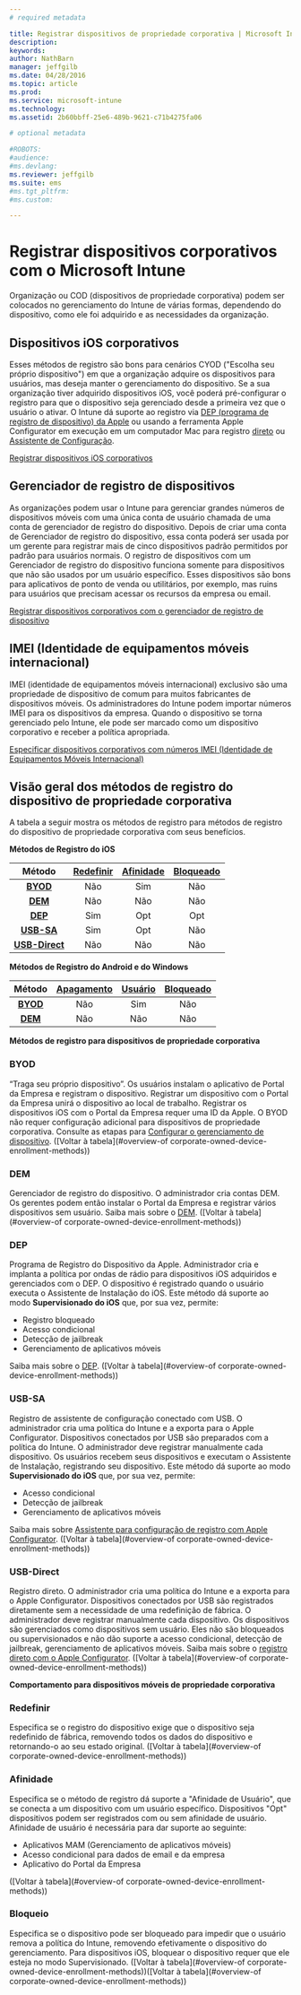 ```yaml
---
# required metadata

title: Registrar dispositivos de propriedade corporativa | Microsoft Intune
description:
keywords:
author: NathBarn
manager: jeffgilb
ms.date: 04/28/2016
ms.topic: article
ms.prod:
ms.service: microsoft-intune
ms.technology:
ms.assetid: 2b60bbff-25e6-489b-9621-c71b4275fa06

# optional metadata

#ROBOTS:
#audience:
#ms.devlang:
ms.reviewer: jeffgilb
ms.suite: ems
#ms.tgt_pltfrm:
#ms.custom:

---
```


# Registrar dispositivos corporativos com o Microsoft Intune
Organização ou COD (dispositivos de propriedade corporativa) podem ser colocados no gerenciamento do Intune de várias formas, dependendo do dispositivo, como ele foi adquirido e as necessidades da organização.

## Dispositivos iOS corporativos
Esses métodos de registro são bons para cenários CYOD ("Escolha seu próprio dispositivo") em que a organização adquire os dispositivos para usuários, mas deseja manter o gerenciamento do dispositivo. Se a sua organização tiver adquirido dispositivos iOS, você poderá pré-configurar o registro para que o dispositivo seja gerenciado desde a primeira vez que o usuário o ativar. O Intune dá suporte ao registro via [DEP (programa de registro de dispositivo) da Apple](ios-device-enrollment-program-in-microsoft-intune.md) ou usando a ferramenta Apple Configurator em execução em um computador Mac para registro [direto](ios-direct-enrollment-in-microsoft-intune.md) ou [Assistente de Configuração](ios-setup-assistant-enrollment-in-microsoft-intune.md).

[Registrar dispositivos iOS corporativos](enroll-corporate-owned-ios-devices-in-microsoft-intune.md)

## Gerenciador de registro de dispositivos
As organizações podem usar o Intune para gerenciar grandes números de dispositivos móveis com uma única conta de usuário chamada de uma conta de gerenciador de registro do dispositivo. Depois de criar uma conta de Gerenciador de registro do dispositivo, essa conta poderá ser usada por um gerente para registrar mais de cinco dispositivos padrão permitidos por padrão para usuários normais. O registro de dispositivos com um Gerenciador de registro do dispositivo funciona somente para dispositivos que não são usados por um usuário específico. Esses dispositivos são bons para aplicativos de ponto de venda ou utilitários, por exemplo, mas ruins para usuários que precisam acessar os recursos da empresa ou email.

[Registrar dispositivos corporativos com o gerenciador de registro de dispositivo](enroll-corporate-owned-devices-with-the-device-enrollment-manager-in-microsoft-intune.md)

## IMEI (Identidade de equipamentos móveis internacional)
IMEI (identidade de equipamentos móveis internacional) exclusivo são uma propriedade de dispositivo de comum para muitos fabricantes de dispositivos móveis. Os administradores do Intune podem importar números IMEI para os dispositivos da empresa. Quando o dispositivo se torna gerenciado pelo Intune, ele pode ser marcado como um dispositivo corporativo e receber a política apropriada.

[Especificar dispositivos corporativos com números IMEI (Identidade de Equipamentos Móveis Internacional)](specify-corporate-owned-devices-with-international-mobile-equipment-identity-imei-numbers)

## Visão geral dos métodos de registro do dispositivo de propriedade corporativa

A tabela a seguir mostra os métodos de registro para métodos de registro do dispositivo de propriedade corporativa com seus benefícios.

**Métodos de Registro do iOS**

| **Método** |  **[Redefinir](#Reset)** |   **[Afinidade](#Affinity)**   |   **[Bloqueado](#Locked)** |
|:---:|:---:|:---:|:---:|
|**[BYOD](#BYOD)** | Não|    Sim |   Não |
|**[DEM](#DEM)**|   Não |Não |Não  |
|**[DEP](#DEP)**|   Sim |   Opt |   Opt|
|**[USB-SA](#USB-SA)**| Sim |   Opt |   Não|
|**[USB-Direct](#USB-Direct)**| Não |    Não  | Não|

**Métodos de Registro do Android e do Windows**

| **Método** |  **[Apagamento](#Wipe)** | **[Usuário](#User)**   |   **[Bloqueado](#Locked)** |
|:---:|:---:|:---:|:---:|
|**[BYOD](#BYOD)** | Não|    Sim |   Não |
|**[DEM](#DEM)**|   Não |Não |Não  |

**Métodos de registro para dispositivos de propriedade corporativa**

### BYOD
“Traga seu próprio dispositivo”. Os usuários instalam o aplicativo de Portal da Empresa e registram o dispositivo. Registrar um dispositivo com o Portal da Empresa unirá o dispositivo ao local de trabalho. Registrar os dispositivos iOS com o Portal da Empresa requer uma ID da Apple. O BYOD não requer configuração adicional para dispositivos de propriedade corporativa. Consulte as etapas para [Configurar o gerenciamento de dispositivo](get-ready-to-enroll-devices-in-microsoft-intune#set-up-device-management.md). ([Voltar à tabela](#overview-of corporate-owned-device-enrollment-methods))

### DEM
Gerenciador de registro do dispositivo. O administrador cria contas DEM. Os gerentes podem então instalar o Portal da Empresa e registrar vários dispositivos sem usuário. Saiba mais sobre o [DEM](enroll-corporate-owned-devices-with-the-device-enrollment-manager-in-microsoft-intune.md). ([Voltar à tabela](#overview-of corporate-owned-device-enrollment-methods))

### DEP
Programa de Registro do Dispositivo da Apple. Administrador cria e implanta a política por ondas de rádio para dispositivos iOS adquiridos e gerenciados com o DEP. O dispositivo é registrado quando o usuário executa o Assistente de Instalação do iOS. Este método dá suporte ao modo **Supervisionado do iOS** que, por sua vez, permite:
  - Registro bloqueado
  - Acesso condicional
  - Detecção de jailbreak
  - Gerenciamento de aplicativos móveis

Saiba mais sobre o [DEP](ios-device-enrollment-program-in-microsoft-intune.md). ([Voltar à tabela](#overview-of corporate-owned-device-enrollment-methods))

### USB-SA
Registro de assistente de configuração conectado com USB. O administrador cria uma política do Intune e a exporta para o Apple Configurator. Dispositivos conectados por USB são preparados com a política do Intune. O administrador deve registrar manualmente cada dispositivo. Os usuários recebem seus dispositivos e executam o Assistente de Instalação, registrando seu dispositivo. Este método dá suporte ao modo **Supervisionado do iOS** que, por sua vez, permite:
  - Acesso condicional
  - Detecção de jailbreak
  - Gerenciamento de aplicativos móveis

Saiba mais sobre [Assistente para configuração de registro com Apple Configurator](ios-setup-assistant-enrollment-in-microsoft-intune.md). ([Voltar à tabela](#overview-of corporate-owned-device-enrollment-methods))

### USB-Direct
Registro direto. O administrador cria uma política do Intune e a exporta para o Apple Configurator. Dispositivos conectados por USB são registrados diretamente sem a necessidade de uma redefinição de fábrica. O administrador deve registrar manualmente cada dispositivo. Os dispositivos são gerenciados como dispositivos sem usuário. Eles não são bloqueados ou supervisionados e não dão suporte a acesso condicional, detecção de jailbreak, gerenciamento de aplicativos móveis. Saiba mais sobre o [registro direto com o Apple Configurator](ios-direct-enrollment-in-microsoft-intune.md). ([Voltar à tabela](#overview-of corporate-owned-device-enrollment-methods))

**Comportamento para dispositivos móveis de propriedade corporativa**

### Redefinir
Especifica se o registro do dispositivo exige que o dispositivo seja redefinido de fábrica, removendo todos os dados do dispositivo e retornando-o ao seu estado original.
([Voltar à tabela](#overview-of corporate-owned-device-enrollment-methods))

### Afinidade
Especifica se o método de registro dá suporte a "Afinidade de Usuário", que se conecta a um dispositivo com um usuário específico. Dispositivos "Opt" dispositivos podem ser registrados com ou sem afinidade de usuário. Afinidade de usuário é necessária para dar suporte ao seguinte:
  - Aplicativos MAM (Gerenciamento de aplicativos móveis)
  - Acesso condicional para dados de email e da empresa
  - Aplicativo do Portal da Empresa

([Voltar à tabela](#overview-of corporate-owned-device-enrollment-methods))

### Bloqueio
Especifica se o dispositivo pode ser bloqueado para impedir que o usuário remova a política do Intune, removendo efetivamente o dispositivo do gerenciamento. Para dispositivos iOS, bloquear o dispositivo requer que ele esteja no modo Supervisionado.
([Voltar à tabela](#overview-of corporate-owned-device-enrollment-methods))([Voltar à tabela](#overview-of corporate-owned-device-enrollment-methods))


<!--HONumber=Jun16_HO3-->


